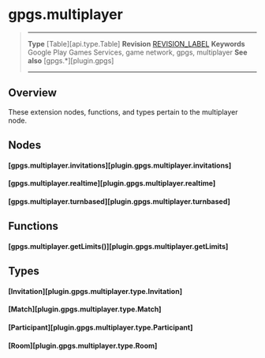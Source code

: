 # gpgs.multiplayer

> --------------------- ------------------------------------------------------------------------------------------
> __Type__              [Table][api.type.Table]
> __Revision__          [REVISION_LABEL](REVISION_URL)
> __Keywords__          Google Play Games Services, game network, gpgs, multiplayer
> __See also__          [gpgs.*][plugin.gpgs]
> --------------------- ------------------------------------------------------------------------------------------

## Overview

These extension nodes, functions, and types pertain to the multiplayer node.

## Nodes

#### [gpgs.multiplayer.invitations][plugin.gpgs.multiplayer.invitations]

#### [gpgs.multiplayer.realtime][plugin.gpgs.multiplayer.realtime]

#### [gpgs.multiplayer.turnbased][plugin.gpgs.multiplayer.turnbased]

## Functions

#### [gpgs.multiplayer.getLimits()][plugin.gpgs.multiplayer.getLimits]

## Types

#### [Invitation][plugin.gpgs.multiplayer.type.Invitation]

#### [Match][plugin.gpgs.multiplayer.type.Match]

#### [Participant][plugin.gpgs.multiplayer.type.Participant]

#### [Room][plugin.gpgs.multiplayer.type.Room]